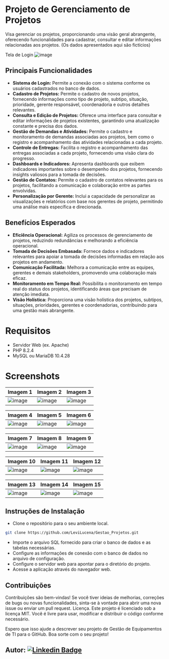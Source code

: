 # Projeto de Gerenciamento de Projetos

Visa gerenciar os projetos, proporcionando uma visão geral abrangente, oferecendo funcionalidades para cadastrar, consultar e editar informações relacionadas aos projetos. 
(Os dados apresentados aqui são fictícios)

Tela de Login
![image](https://github.com/LeviLucena/Gestao_Projetos/assets/34045910/d4f0f75d-7a18-45be-bdc1-8d5d78cb81c9)


## Principais Funcionalidades

- **Sistema de Login:** Permite a conexão com o sistema conforme os usuários cadastrados no banco de dados.
- **Cadastro de Projetos:** Permite o cadastro de novos projetos, fornecendo informações como tipo de projeto, subtipo, situação, prioridade, gerente responsável, coordenadoria e outros detalhes relevantes.
- **Consulta e Edição de Projetos:** Oferece uma interface para consultar e editar informações de projetos existentes, garantindo uma atualização constante e precisa dos dados.
- **Gestão de Demandas e Atividades:** Permite o cadastro e monitoramento de demandas associadas aos projetos, bem como o registro e acompanhamento das atividades relacionadas a cada projeto.
- **Controle de Entregas:** Facilita o registro e acompanhamento das entregas associadas a cada projeto, fornecendo uma visão clara do progresso.
- **Dashboards e Indicadores:** Apresenta dashboards que exibem indicadores importantes sobre o desempenho dos projetos, fornecendo insights valiosos para a tomada de decisões.
- **Gestão de Contatos:** Permite o cadastro de contatos relevantes para os projetos, facilitando a comunicação e colaboração entre as partes envolvidas.
- **Personalização por Gerente:** Inclui a capacidade de personalizar as visualizações e relatórios com base nos gerentes de projeto, permitindo uma análise mais específica e direcionada.

## Benefícios Esperados

- **Eficiência Operacional:** Agiliza os processos de gerenciamento de projetos, reduzindo redundâncias e melhorando a eficiência operacional.
- **Tomada de Decisões Embasada:** Fornece dados e indicadores relevantes para apoiar a tomada de decisões informadas em relação aos projetos em andamento.
- **Comunicação Facilitada:** Melhora a comunicação entre as equipes, gerentes e demais stakeholders, promovendo uma colaboração mais eficaz.
- **Monitoramento em Tempo Real:** Possibilita o monitoramento em tempo real do status dos projetos, identificando áreas que precisam de atenção imediata.
- **Visão Holística:** Proporciona uma visão holística dos projetos, subtipos, situações, prioridades, gerentes e coordenadorias, contribuindo para uma gestão mais abrangente.

# Requisitos

- Servidor Web (ex. Apache)
- PHP 8.2.4
- MySQL ou MariaDB 10.4.28

# Screenshots

| Imagem 1 | Imagem 2 | Imagem 3 |
| ---------| ---------| ---------|
|![image](https://github.com/LeviLucena/Gestao_Projetos/assets/34045910/9b1369d8-c5d3-4ed9-a367-97d9159c8f85) | ![image](https://github.com/LeviLucena/Gestao_Projetos/assets/34045910/8b814015-895e-4019-ab65-b98662efeb28) | ![image](https://github.com/LeviLucena/Gestao_Projetos/assets/34045910/8d698b37-7a8a-42d8-9363-a914b94cd031)

| Imagem 4 | Imagem 5 | Imagem 6 |
| ---------| ---------| ---------|
| ![image](https://github.com/LeviLucena/Gestao_Projetos/assets/34045910/f8063add-ed2c-444e-83d8-2b972213605b) | ![image](https://github.com/LeviLucena/Gestao_Projetos/assets/34045910/615e3f68-5dab-4485-baf6-9d5089143f26) | ![image](https://github.com/LeviLucena/Gestao_Projetos/assets/34045910/34698b14-c45c-4cc1-b3c9-52a51b8ca187)

| Imagem 7 | Imagem 8 | Imagem 9 |
| ---------| ---------| ---------|
| ![image](https://github.com/LeviLucena/Gestao_Projetos/assets/34045910/42ff4797-5d2a-46ae-afbf-4f1dea222389) | ![image](https://github.com/LeviLucena/Gestao_Projetos/assets/34045910/d684f1bd-d9ba-4a7d-a259-08b6641d10a4) | ![image](https://github.com/LeviLucena/Gestao_Projetos/assets/34045910/2ef3b9c8-9256-453c-8042-ef5b9ca14aaf)

| Imagem 10 | Imagem 11 | Imagem 12 |
| ---------| ---------| ---------|
| ![image](https://github.com/LeviLucena/Gestao_Projetos/assets/34045910/57f3faf5-cb58-4cdb-b0b5-f84d71467498) | ![image](https://github.com/LeviLucena/Gestao_Projetos/assets/34045910/90d290a3-e183-4029-9bc9-6836df3fac15) | ![image](https://github.com/LeviLucena/Gestao_Projetos/assets/34045910/eef3ea2d-c8e5-4b46-aa49-276a2c69c637)

| Imagem 13 | Imagem 14 | Imagem 15 |
| ---------| ---------| ---------|
| ![image](https://github.com/LeviLucena/Gestao_Projetos/assets/34045910/d9f8d0c1-28cb-40d9-897c-2e051e1946e7) | ![image](https://github.com/LeviLucena/Gestao_Projetos/assets/34045910/616ec559-a3ed-4be9-bbfc-c268dd28d5d1) | ![image](https://github.com/LeviLucena/Gestao_Projetos/assets/34045910/0278e73c-d199-4d5e-abba-8a42e404061b)

## Instruções de Instalação

- Clone o repositório para o seu ambiente local.
  
```bash
git clone https://github.com/LeviLucena/Gestao_Projetos.git
```

- Importe o arquivo SQL fornecido para criar o banco de dados e as tabelas necessárias.
- Configure as informações de conexão com o banco de dados no arquivo de configuração.
- Configure o servidor web para apontar para o diretório do projeto.
- Acesse a aplicação através do navegador web.

## Contribuições

Contribuições são bem-vindas! Se você tiver ideias de melhorias, correções de bugs ou novas funcionalidades, sinta-se à vontade para abrir uma nova issue ou enviar um pull request.
Licença. Este projeto é licenciado sob a licença MIT. Você é livre para usar, modificar e distribuir o código conforme necessário.

Espero que isso ajude a descrever seu projeto de Gestão de Equipamentos de TI para o GitHub. Boa sorte com o seu projeto!

## Autor: [![Linkedin Badge](https://img.shields.io/badge/-LinkedIn-blue?style=flat-square&logo=Linkedin&logoColor=white&link=https://www.linkedin.com/in/levilucena/)](https://www.linkedin.com/in/levilucena/)

